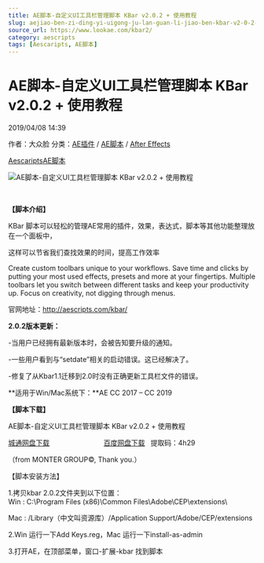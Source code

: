 ```yaml
---
title: AE脚本-自定义UI工具栏管理脚本 KBar v2.0.2 + 使用教程
slug: aejiao-ben-zi-ding-yi-uigong-ju-lan-guan-li-jiao-ben-kbar-v2-0-2-shi-yong-jiao-cheng
source_url: https://www.lookae.com/kbar2/
category: aescripts
tags: [Aescaripts, AE脚本]
---
```

# AE脚本-自定义UI工具栏管理脚本 KBar v2.0.2 + 使用教程

2019/04/08 14:39

作者：大众脸
分类：[AE插件](https://www.lookae.com/after-effects/aechajian/) / [AE脚本](https://www.lookae.com/after-effects/aescripts/) / [After Effects](https://www.lookae.com/after-effects/)

[Aescaripts](https://www.lookae.com/tag/aescaripts/)[AE脚本](https://www.lookae.com/tag/ae%e8%84%9a%e6%9c%ac/)

![AE脚本-自定义UI工具栏管理脚本 KBar v2.0.2 + 使用教程](https://www.lookae.com/wp-content/uploads/2019/04/KBar-2.jpg "AE脚本-自定义UI工具栏管理脚本 KBar v2.0.2 + 使用教程-LookAE.com")

﻿

**【脚本介绍】**

KBar 脚本可以轻松的管理AE常用的插件，效果，表达式，脚本等其他功能整理放在一个面板中，

这样可以节省我们查找效果的时间，提高工作效率

Create custom toolbars unique to your workflows. Save time and clicks by putting your most used effects, presets and more at your fingertips. Multiple toolbars let you switch between different tasks and keep your productivity up. Focus on creativity, not digging through menus.

官网地址：http://aescripts.com/kbar/

**2.0.2版本更新：**

-当用户已经拥有最新版本时，会被告知要升级的通知。

-一些用户看到与“setdate”相关的启动错误。这已经解决了。

-修复了从Kbar1.1迁移到2.0时没有正确更新工具栏文件的错误。

**适用于Win/Mac系统下：**AE CC 2017 – CC 2019

**【脚本下载】**

AE脚本-自定义UI工具栏管理脚本 KBar v2.0.2 + 使用教程

[城通网盘下载](https://lookae.ctfile.com/fs/680462-361412307)                            [百度网盘下载](https://pan.baidu.com/s/1TborGsGoLlPRE6_vOpytCw)   提取码：4h29

（from MONTER GROUP©, Thank you.）

【脚本安装方法】

1.拷贝kbar 2.0.2文件夹到以下位置：  
Win : C:\Program Files (x86)\Common Files\Adobe\CEP\extensions\

Mac : /Library（中文叫资源库）/Application Support/Adobe/CEP/extensions

2.Win 运行一下Add Keys.reg，Mac 运行一下install-as-admin

3.打开AE，在顶部菜单，窗口-扩展-kbar 找到脚本

